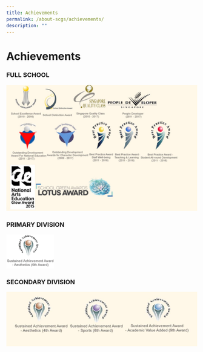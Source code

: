 ```yaml
---
title: Achievements
permalink: /about-scgs/achievements/
description: ""
---
```

# **Achievements**

### FULL SCHOOL

![](/images/Awards.jpg)

### PRIMARY DIVISION

<img src="/images/pridiv_1.png" 
     style="width:25%">


### SECONDARY DIVISION

![](/images/Awards%201.jpg)